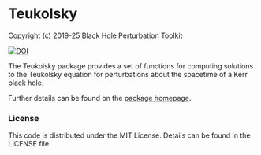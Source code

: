 # Teukolsky

Copyright (c) 2019-25 Black Hole Perturbation Toolkit

[![DOI](https://zenodo.org/badge/96558973.svg)](https://zenodo.org/badge/latestdoi/96558973)

The Teukolsky package provides a set of functions for computing solutions
to the Teukolsky equation for perturbations about the spacetime of a Kerr
black hole.

Further details can be found on the [package homepage](https://bhptoolkit.org/Teukolsky).

### License

This code is distributed under the MIT License. Details can
be found in the LICENSE file.
